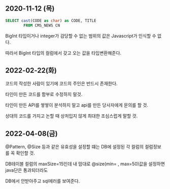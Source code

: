 ## 2020-11-12 (목)

~~~sql
SELECT cast(CODE as char) as CODE, TITLE
		FROM CMS_NEWS CN
~~~

BigInt 타입이거나 integer가 감당할 수 없는 범위의 값은 Javascript가 인식할 수 없다.

따라서 BigInt 타입의 컬럼에서 갖고 오는 값을 타입변환해준다.



## 2022-02-22(화)

코드의 작성한 사람이 있기에 코드의 주인은 반드시 존재한다.

타인이 만든 코드를 함부로 수정하지 말것.

타인이 만든 API를 쌓쌓이 분석하지 말고 api를 만든 당사자에게 문의를 할 것.

상대의 코드를 가지고 논할 때 상처입지 않게 최대한 조심스럽게 말할 것.

## 2022-04-08(금)

@Pattern, @Size 등과 같은 유효성을 설정할 떄는 DB에 설정된 각 컬럼의 컬럼정보를 꼭 확인할 것.

DB테이블 컬럼의 maxSize=15인데 내 맘대로 @size(min= , max=50)값을 설정하면 java단은 통과되더라도 

DB에서 안받아주고 sql에러를 보여준다.

